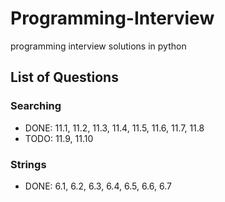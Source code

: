 # Programming-Interview
programming interview solutions in python


## List of Questions

### Searching
- DONE: 11.1, 11.2, 11.3, 11.4, 11.5, 11.6, 11.7, 11.8
- TODO: 11.9, 11.10

### Strings
- DONE: 6.1, 6.2, 6.3, 6.4, 6.5, 6.6, 6.7
